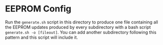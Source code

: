 # EEPROM Config

Run the `generate.sh` script in this directory to produce one file containing all the EEPROM updates produced by every subdirectory with a bash script `generate.sh -o [fileout]`. You can add another subdirectory following this pattern and this script will include it.